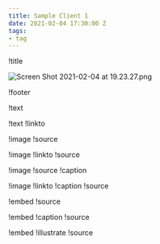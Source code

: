 ```yaml
---
title: Sample Client 1
date: 2021-02-04 17:30:00 Z
tags:
- tag
---
```


!title

![Screen Shot 2021-02-04 at 19.23.27.png](/uploads/Screen%20Shot%202021-02-04%20at%2019.23.27.png)

!footer

!text

!text !linkto

!image !source

!image !linkto !source

!image !source !caption

!image !linkto !caption !source

!embed !source

!embed !caption !source

!embed !illustrate !source